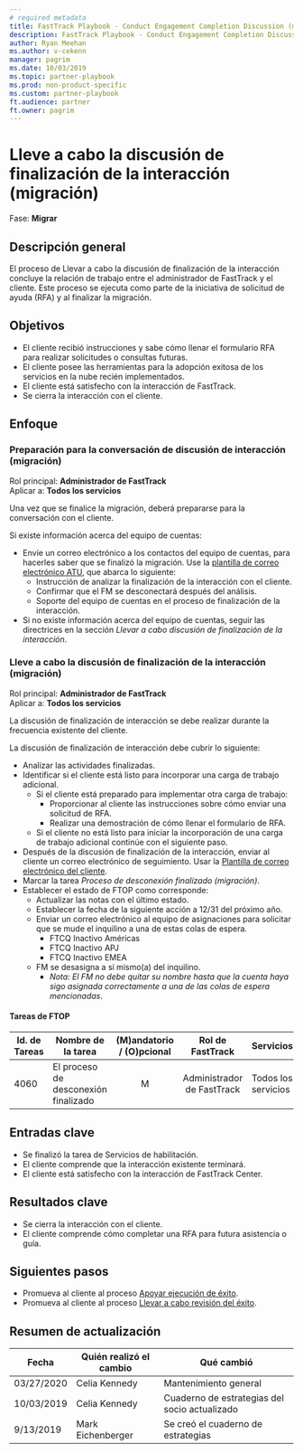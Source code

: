 ```yaml
---  
# required metadata  
title: FastTrack Playbook - Conduct Engagement Completion Discussion (migration)  
description: FastTrack Playbook - Conduct Engagement Completion Discussion (migration)  
author: Ryan Meehan
ms.author: v-cekenn
manager: pagrim
ms.date: 10/03/2019  
ms.topic: partner-playbook  
ms.prod: non-product-specific  
ms.custom: partner-playbook  
ft.audience: partner
ft.owner: pagrim
---  
```


# Lleve a cabo la discusión de finalización de la interacción (migración)

Fase: **Migrar**  

## Descripción general

El proceso de Llevar a cabo la discusión de finalización de la interacción concluye la relación de trabajo entre el administrador de FastTrack y el cliente. Este proceso se ejecuta como parte de la iniciativa de solicitud de ayuda (RFA) y al finalizar la migración.  

##  Objetivos

  - El cliente recibió instrucciones y sabe cómo llenar el formulario RFA para realizar solicitudes o consultas futuras.  
  - El cliente posee las herramientas para la adopción exitosa de los servicios en la nube recién implementados.  
  - El cliente está satisfecho con la interacción de FastTrack.  
  - Se cierra la interacción con el cliente.  

##  Enfoque

### Preparación para la conversación de discusión de interacción (migración)

Rol principal: **Administrador de FastTrack**  
Aplicar a: **Todos los servicios**

Una vez que se finalice la migración, deberá prepararse para la conversación con el cliente.

Si existe información acerca del equipo de cuentas:

  - Envíe un correo electrónico a los contactos del equipo de cuentas, para hacerles saber que se finalizó la migración. Use la [plantilla de correo electrónico ATU](https://aka.ms/FRPAccountTeamEmailTemplate), que abarca lo siguiente:
    - Instrucción de analizar la finalización de la interacción con el cliente.
    - Confirmar que el FM se desconectará después del análisis.
    - Soporte del equipo de cuentas en el proceso de finalización de la interacción.
  - Si no existe información acerca del equipo de cuentas, seguir las directrices en la sección *Llevar a cabo discusión de finalización de la interacción*.  

### Lleve a cabo la discusión de finalización de la interacción (migración)

Rol principal: **Administrador de FastTrack**  
Aplicar a: **Todos los servicios**

La discusión de finalización de interacción se debe realizar durante la frecuencia existente del cliente.

La discusión de finalización de interacción debe cubrir lo siguiente:  

  - Analizar las actividades finalizadas.
  - Identificar si el cliente está listo para incorporar una carga de trabajo adicional.  
    - Si el cliente está preparado para implementar otra carga de trabajo:  
      - Proporcionar al cliente las instrucciones sobre cómo enviar una solicitud de RFA.  
      - Realizar una demostración de cómo llenar el formulario de RFA.  
    - Si el cliente no está listo para iniciar la incorporación de una carga de trabajo adicional continúe con el siguiente paso.  
  - Después de la discusión de finalización de la interacción, enviar al cliente un correo electrónico de seguimiento. Usar la [Plantilla de correo electrónico del cliente](https://ftdocs-bcm.azureedge.net/public/en-us-rfa-customer-email-template-v1.docx).  
  - Marcar la tarea *Proceso de desconexión finalizado (migración)*.  
  - Establecer el estado de FTOP como corresponde:  
    - Actualizar las notas con el último estado.  
    - Establecer la fecha de la siguiente acción a 12/31 del próximo año.  
    - Enviar un correo electrónico al equipo de asignaciones para solicitar que se mude el inquilino a una de estas colas de espera.
      - FTCQ Inactivo Américas  
      - FTCQ Inactivo APJ  
      - FTCQ Inactivo EMEA  
    - FM se desasigna a sí mismo(a) del inquilino.  
      - *Nota: El FM no debe quitar su nombre hasta que la cuenta haya sigo asignada correctamente a una de las colas de espera mencionadas*.  

####  Tareas de FTOP

| Id. de Tareas | Nombre de la tarea                         | (M)andatorio / (O)pcional |  Rol de FastTrack   | Servicios     |
| ------- | --------------------------------- | :----------------------: | :---------------: | ------------ |
| 4060    | El proceso de desconexión finalizado |            M             | Administrador de FastTrack | Todos los servicios |

##  Entradas clave

  - Se finalizó la tarea de Servicios de habilitación.  
  - El cliente comprende que la interacción existente terminará.  
  - El cliente está satisfecho con la interacción de FastTrack Center.  

##  Resultados clave

  - Se cierra la interacción con el cliente.  
  - El cliente comprende cómo completar una RFA para futura
    asistencia o guía.  

##  Siguientes pasos

  - Promueva al cliente al proceso [Apoyar ejecución de éxito](success-support-success-execution-partner-es.md).
  - Promueva al cliente al proceso [Llevar a cabo revisión del éxito](success-conduct-success-review-es.md).  

##  Resumen de actualización

| Fecha      | Quién realizó el cambio | Qué cambió     |
| --------- | ----------- | ---------------- |
| 03/27/2020 | Celia Kennedy| Mantenimiento general |
| 10/03/2019 | Celia Kennedy| Cuaderno de estrategias del socio actualizado |
| 9/13/2019 | Mark Eichenberger | Se creó el cuaderno de estrategias |
